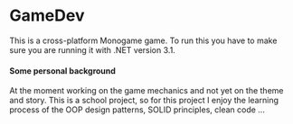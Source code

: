 # GameDev

This is a cross-platform Monogame game. To run this you have to make sure you are running it with .NET version 3.1.

#### Some personal background 

At the moment working on the game mechanics and not yet on the theme and story. This is a school project, so for this project I enjoy the learning process of the OOP design patterns, SOLID principles, clean code ...
